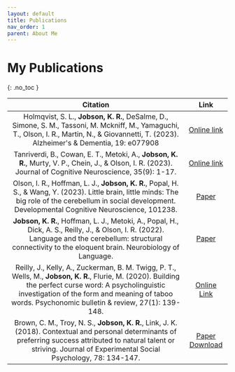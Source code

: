 ```yaml
---
layout: default
title: Publications
nav_order: 1
parent: About Me
---
```

# My Publications
{: .no_toc }

| Citation                                                                                                                  | Link         |
|:-------------------------------------------------------------------------------------------------------------------------:|:------------:|
|Holmqvist, S. L., **Jobson, K. R.**, DeSalme, D., Simone, S. M., Tassoni, M. Mckniff, M., Yamaguchi, T., Olson, I. R., Martin, N., & Giovannetti, T. (2023). Alzheimer's & Dementia, 19: e077908 | [Online link](https://alz-journals.onlinelibrary.wiley.com/doi/abs/10.1002/alz.077908)
|Tanriverdi, B., Cowan, E. T., Metoki, A., **Jobson, K. R.**, Murty, V. P., Chein, J., & Olson, I. R. (2023). Journal of Cognitive Neuroscience, 35(9): 1-17. | [Online link](https://direct.mit.edu/jocn/article/35/9/1446/116524/Awake-Hippocampal-Cortical-Co-reactivation-Is) |
|Olson, I. R., Hoffman, L. J., **Jobson, K. R.**, Popal, H. S., & Wang, Y. (2023). Little brain, little minds: The big role of the cerebellum in social development. Developmental Cognitive Neuroscience, 101238. | [Paper](https://www.sciencedirect.com/science/article/pii/S1878929323000439) |
|**Jobson, K. R.**, Hoffman, L. J., Metoki, A., Popal, H., Dick, A. S., Reilly, J., & Olson, I. R. (2022). Language and the cerebellum: structural connectivity to the eloquent brain. Neurobiology of Language. | [Paper](https://direct.mit.edu/nol/article/doi/10.1162/nol_a_00085/113499/Language-and-the-Cerebellum-Structural)  | 
|Reilly, J., Kelly, A., Zuckerman, B. M. Twigg, P. T., Wells, M., **Jobson, K. R.**, Flurie, M. (2020). Building the perfect curse word: A psycholinguistic investigation of the form and meaning of taboo words. Psychonomic bulletin & review, 27(1): 139-148. | [Online Link](https://link.springer.com/article/10.3758/s13423-019-01685-8) |                                  
|Brown, C. M., Troy, N. S., **Jobson, K. R.**, Link, J. K. (2018). Contextual and personal determinants of preferring success attributed to natural talent or striving. Journal of Experimental Social Psychology, 78: 134-147. | [Paper Download](/assets/papers/strivers.pdf) |                                                             



